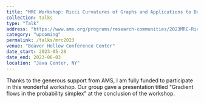 ```yaml
---
title: "MRC Workshop: Ricci Curvatures of Graphs and Applications to Data Science"
collection: talks
type: "Talk"
address: "https://www.ams.org/programs/research-communities/2023MRC-RicciCurves"
category: "upcoming"
permalink: /talks/mrc2023
venue: "Beaver Hollow Conference Center"
date_start: 2023-05-28
date_end: 2023-06-03
location: "Java Center, NY"
---
```


Thanks to the generous support from AMS, I am fully funded to participate in this wonderful workshop. Our group gave a presentation titled  "Gradient flows in the probability simplex" at the conclusion of the workshop. 
